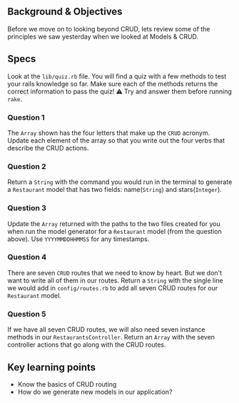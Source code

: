 ## Background & Objectives

Before we move on to looking beyond CRUD, lets review some of the principles we saw yesterday when we looked at Models & CRUD.

## Specs

Look at the `lib/quiz.rb` file. You will find a quiz with a few methods
to test your rails knowledge so far. Make sure each of the methods returns
the correct information to pass the quiz!
⚠️ Try and answer them before running `rake`.

### Question 1

The `Array` shown has the four letters that make up the `CRUD`
acronym. Update each element of the array so that you write out the
four verbs that describe the CRUD actions.

### Question 2

Return a `String` with the command you would run in the terminal to
generate a `Restaurant` model that has two fields: name(`String`) and
stars(`Integer`).

### Question 3

Update the `Array` returned with the paths to the two files created
for you when run the model generator for a `Restaurant` model (from the
question above). Use `YYYYMMDDHHMMSS` for any timestamps.

### Question 4

There are seven `CRUD` routes that we need to know by heart. But
we don't want to write all of them in our routes. Return a `String` with
the single line we would add in `config/routes.rb` to add all seven CRUD
routes for our `Restaurant` model.

### Question 5

If we have all seven CRUD routes, we will also need seven instance
methods in our `RestaurantsController`. Return an `Array` with the seven
controller actions that go along with the CRUD routes.


## Key learning points

- Know the basics of CRUD routing
- How do we generate new models in our application?
